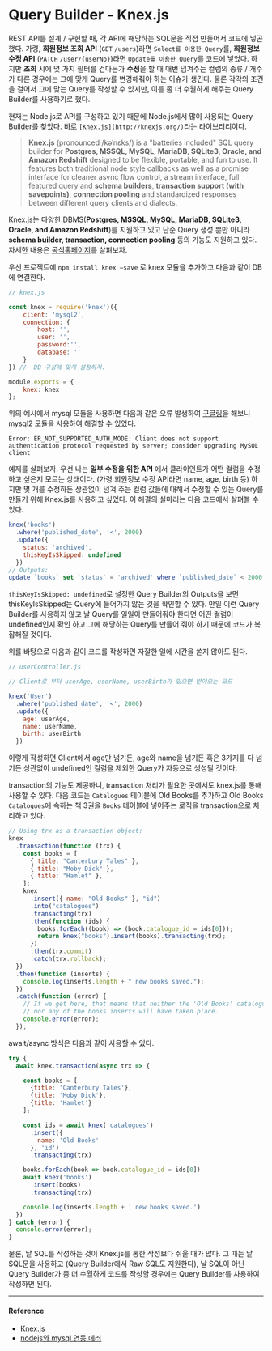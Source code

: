 # Query Builder - Knex.js

REST API를 설계 /  구현할 때, 각 API에 해당하는 SQL문을 직접 만들어서 코드에 넣곤 했다. 가령, **회원정보 조회 API** (`GET` `/users`)라면 `Select를 이용한 Query`를, **회원정보 수정 API** (`PATCH` `/user/{userNo}`)라면 `Update를 이용한 Query`를 코드에 넣었다. 하지만 **조회** 시에 몇 가지 필터를 건다든가 **수정**을 할 때 매번 넘겨주는 컬럼의 종류 / 개수가 다른 경우에는 그에 맞게 Query를 변경해줘야 하는 이슈가 생긴다. 물론 각각의 조건을 걸어서 그에 맞는 Query를 작성할 수 있지만, 이를 좀 더 수월하게 해주는 Query Builder를 사용하기로 했다. 

현재는 Node.js로 API를 구성하고 있기 때문에 Node.js에서 많이 사용되는 Query Builder를 찾았다. 바로 `[Knex.js](http://knexjs.org/)`라는 라이브러리이다.

> **Knex.js** (pronounced /kəˈnɛks/) is a "batteries included" SQL query builder for **Postgres, MSSQL, MySQL, MariaDB, SQLite3, Oracle, and Amazon Redshift** designed to be flexible, portable, and fun to use. It features both traditional node style callbacks as well as a promise interface for cleaner async flow control, a stream interface, full featured query and **schema builders**, **transaction support (with savepoints)**, **connection pooling** and standardized responses between different query clients and dialects.

Knex.js는 다양한 DBMS(**Postgres, MSSQL, MySQL, MariaDB, SQLite3, Oracle, and Amazon Redshift**)를 지원하고 있고 단순 Query 생성 뿐만 아니라 **schema builder, transaction, connection pooling** 등의 기능도 지원하고 있다. 자세한 내용은 [공식홈페이지](http://knexjs.org)를 살펴보자.

우선 프로젝트에 `npm install knex —save` 로 knex 모듈을 추가하고 다음과 같이 DB에 연결한다. 

```jsx
// knex.js

const knex = require('knex')({
    client: 'mysql2',
    connection: {
        host: '',
        user: '',
        password:'',
        database: ''
    }
}) //  DB 구성에 맞게 설정하자.

module.exports = {
    knex: knex
};
```

위의 예시에서 mysql 모듈을 사용하면 다음과 같은 오류 발생하여 [구글링](https://www.inflearn.com/questions/3637)을 해보니 mysql2 모듈을 사용하여 해결할 수 있었다.

```
Error: ER_NOT_SUPPORTED_AUTH_MODE: Client does not support authentication protocol requested by server; consider upgrading MySQL client
```

예제를 살펴보자. 우선 나는 **일부 수정을 위한 API** 에서 클라이언트가 어떤 컬럼을 수정하고 싶은지 모르는 상태이다. (가령 회원정보 수정 API라면 name, age, birth 등) 하지만 몇 개를 수정하든 상관없이 넘겨 주는 컬럼 값들에 대해서 수정할 수 있는 Query를 만들기 위해 Knex.js를 사용하고 싶었다. 이 해결의 실마리는 다음 코드에서 살펴볼 수 있다.

```jsx
knex('books')
  .where('published_date', '<', 2000)
  .update({
    status: 'archived',
    thisKeyIsSkipped: undefined
  })
// Outputs:
update `books` set `status` = 'archived' where `published_date` < 2000
```

`thisKeyIsSkipped: undefined`로 설정한 Query Builder의 Outputs을 보면 thisKeyIsSkipped는 Query에 들어가지 않는 것을 확인할 수 있다. 만일 이런 Query Builder를 사용하지 않고 날 Query를 일일이 만들어줘야 한다면 어떤 컬럼이 undefined인지 확인 하고 그에 해당하는 Query를 만들어 줘야 하기 때문에 코드가 복잡해질 것이다.

위를 바탕으로 다음과 같이 코드를 작성하면 자잘한 일에 시간을 쏟지 않아도 된다.  

```jsx
// userController.js

// Client로 부터 userAge, userName, userBirth가 있으면 받아오는 코드

knex('User')
  .where('published_date', '<', 2000)
  .update({
    age: userAge,
    name: userName,
    birth: userBirth
  })
```

이렇게 작성하면 Client에서 age만 넘기든, age와 name을 넘기든 혹은 3가지를 다 넘기든 상관없이 undefined인 컬럼을 제외한 Query가 자동으로 생성될 것이다.

transaction의 기능도 제공하니, transaction 처리가 필요한 곳에서도 knex.js를 통해 사용할 수 있다. 다음 코드는 `Catalogues` 테이블에 Old Books를 추가하고 Old Books `Catalogues`에 속하는 책 3권을 `Books` 테이블에 넣어주는 로직을 transaction으로 처리하고 있다. 

```jsx
// Using trx as a transaction object:
knex
  .transaction(function (trx) {
    const books = [
      { title: "Canterbury Tales" },
      { title: "Moby Dick" },
      { title: "Hamlet" },
    ];
    knex
      .insert({ name: "Old Books" }, "id")
      .into("catalogues")
      .transacting(trx)
      .then(function (ids) {
        books.forEach((book) => (book.catalogue_id = ids[0]));
        return knex("books").insert(books).transacting(trx);
      })
      .then(trx.commit)
      .catch(trx.rollback);
  })
  .then(function (inserts) {
    console.log(inserts.length + " new books saved.");
  })
  .catch(function (error) {
    // If we get here, that means that neither the 'Old Books' catalogues insert,
    // nor any of the books inserts will have taken place.
    console.error(error);
  });
```

await/async 방식은 다음과 같이 사용할 수 있다.

```jsx
try {
  await knex.transaction(async trx => {

    const books = [
      {title: 'Canterbury Tales'},
      {title: 'Moby Dick'},
      {title: 'Hamlet'}
    ];

    const ids = await knex('catalogues')
      .insert({
        name: 'Old Books'
      }, 'id')
      .transacting(trx)

    books.forEach(book => book.catalogue_id = ids[0])
    await knex('books')
      .insert(books)
      .transacting(trx)

    console.log(inserts.length + ' new books saved.')
  })
} catch (error) {
  console.error(error);
}
```

물론, 날 SQL를 작성하는 것이 Knex.js를 통한 작성보다 쉬울 때가 많다. 그 때는 날 SQL문을 사용하고 (Query Builder에서 Raw SQL도 지원한다), 날 SQL이 아닌 Query Builder가 좀 더 수월하게 코드를 작성할 경우에는 Query Builder를 사용하여 작성하면 된다.

---
#### Reference
- [Knex.js](http://knexjs.org)
- [nodejs와 mysql 연동 에러](https://www.inflearn.com/questions/3637)
